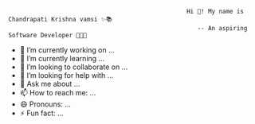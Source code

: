 

                                                      Hi 👋! My name is Chandrapati Krishna vamsi ✨📚
                                                         -- An aspiring Software Developer 🚀🚀🚀


- 🔭 I’m currently working on ...
- 🌱 I’m currently learning ...
- 👯 I’m looking to collaborate on ...
- 🤔 I’m looking for help with ...
- 💬 Ask me about ...
- 📫 How to reach me: ...
- 😄 Pronouns: ...
- ⚡ Fun fact: ...

